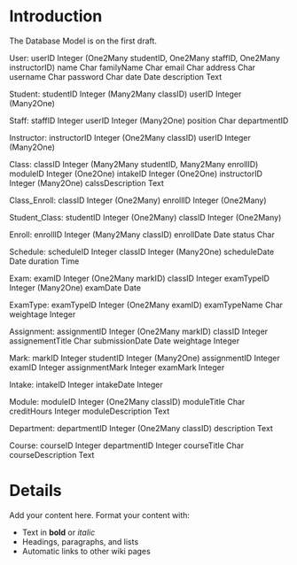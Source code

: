 # Introduction #

The Database Model is on the first draft.

User:
userID Integer (One2Many studentID, One2Many staffID, One2Many instructorID)
name Char
familyName Char
email Char
address Char
username Char
password Char
date Date
description Text



Student:
studentID Integer (Many2Many classID)
userID Integer (Many2One)


Staff:
staffID Integer
userID Integer (Many2One)
position Char
departmentID


Instructor:
instructorID Integer (One2Many classID)
userID Integer (Many2One)



Class:
classID Integer (Many2Many studentID, Many2Many enrollID)
moduleID Integer (One2One)
intakeID Integer (One2One)
instructorID Integer (Many2One)
calssDescription Text

Class\_Enroll:
classID Integer (One2Many)
enrollID Integer (One2Many)

Student\_Class:
studentID Integer (One2Many)
classID Integer (One2Many)

Enroll:
enrollID Integer (Many2Many classID)
enrollDate Date
status Char

Schedule:
scheduleID Integer
classID Integer (Many2One)
scheduleDate Date
duration Time

Exam:
examID Integer (One2Many markID)
classID Integer
examTypeID Integer (Many2One)
examDate Date

ExamType:
examTypeID Integer (One2Many examID)
examTypeName Char
weightage Integer

Assignment:
assignmentID Integer (One2Many markID)
classID Integer
assignementTitle Char
submissionDate Date
weightage Integer


Mark:
markID Integer
studentID Integer (Many2One)
assignmentID Integer
examID Integer
assignmentMark Integer
examMark Integer

Intake:
intakeID Integer
intakeDate Integer

Module:
moduleID Integer (One2Many classID)
moduleTitle Char
creditHours Integer
moduleDescription Text

Department:
departmentID Integer (One2Many classID)
description Text

Course:
courseID Integer
departmentID Integer
courseTitle Char
courseDescription Text

# Details #

Add your content here.  Format your content with:
  * Text in **bold** or _italic_
  * Headings, paragraphs, and lists
  * Automatic links to other wiki pages